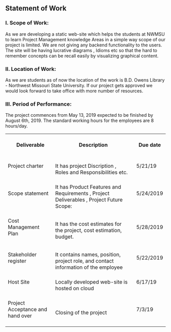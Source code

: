 ##  Statement of Work 
### I.	Scope of Work:
As we are developing a static web-site which helps the students at NWMSU to learn Project Management knowledge Areas in a simple way scope of our project is limited. We are not giving any backend functionality to the users. The site will be having lucrative diagrams , Idioms etc so that the hard to remember concepts can be recall easily by visualizing graphical content. 

### II.	Location of Work:

As we are students as of now the location of the work is B.D. Owens Library - Northwest Missouri State University. If our project gets approved we would look forward to take office with more number of resources.

### III.	Period of Performance:
The project commences from May 13, 2019 expected to be finished by August 6th, 2019. The standard working hours for the employees are 8 hours/day. 

<table class="tg">
  <tr>
    <th class="tg-s6z2"><br>&nbsp;&nbsp;Deliverable<br>&nbsp;&nbsp;</th>
    <th class="tg-s6z2"><br>&nbsp;&nbsp;Description<br>&nbsp;&nbsp;</th>
    <th class="tg-s6z2"><br>&nbsp;&nbsp;Due date<br>&nbsp;&nbsp;</th>
  </tr>
  <tr>
    <td class="tg-baqh"><br>Project charter<br>&nbsp;&nbsp;</td>
    <td class="tg-0lax"><br>  It has project Discription , Roles and Responsibilities etc. <br>  </td>
    <td class="tg-baqh"><br>&nbsp;&nbsp;5/21/19<br>&nbsp;&nbsp;</td>
  </tr>
  <tr>
    <td class="tg-s6z2"><br>Scope statement<br>&nbsp;&nbsp;</td>
    <td class="tg-s268"><br>  It has Product Features and Requirements , Project Deliverables , Project Future Scope:<br>  </td>
    <td class="tg-s6z2"><br>&nbsp;&nbsp;5/24/2019<br>&nbsp;&nbsp;</td>
  </tr>

   <tr>
    <td class="tg-s6z2"><br>Cost Management Plan<br>&nbsp;&nbsp;</td>
    <td class="tg-s6z2"><br>  It has the cost estimates for the project, cost estimation, budget.<br>  </td>
    <td class="tg-s6z2"><br>&nbsp;&nbsp;5/28/2019<br>&nbsp;&nbsp;</td>
  </tr>

  <tr>
    <td class="tg-s6z2"><br>Stakeholder register<br>&nbsp;&nbsp;</td>
    <td class="tg-s6z2"><br>  It contains names, position, project role, and contact information of the employee<br>  </td>
    <td class="tg-s6z2"><br>&nbsp;&nbsp;5/22/2019<br>&nbsp;&nbsp;</td>
  </tr>

 <tr>
    <td class="tg-s6z2"><br>Host Site<br>&nbsp;&nbsp;</td>
    <td class="tg-s6z2"><br>  Locally developed web-site is hosted on cloud<br>  </td>
    <td class="tg-s6z2"><br>&nbsp;&nbsp;6/17/19
<br>&nbsp;&nbsp;</td>
  </tr>

<tr>
    <td class="tg-baqh"><br>Project Acceptance and hand over
<br>&nbsp;&nbsp;</td>
    <td class="tg-baqh"><br>  Closing of the project <br>  </td>
    <td class="tg-baqh"><br>&nbsp;&nbsp;7/3/19
<br>&nbsp;&nbsp;</td>
  </tr>
</table>